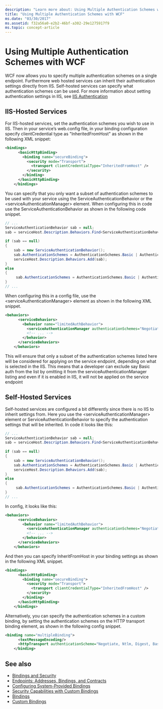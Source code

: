 ```yaml
---
description: "Learn more about: Using Multiple Authentication Schemes with WCF"
title: "Using Multiple Authentication Schemes with WCF"
ms.date: "03/30/2017"
ms.assetid: f32a56a0-e2b2-46bf-a302-29e1275917f9
ms.topic: concept-article
---
```

# Using Multiple Authentication Schemes with WCF

WCF now allows you to specify multiple authentication schemes on a single endpoint. Furthermore web hosted services can inherit their authentication settings directly from IIS. Self-hosted services can specify what authentication schemes can be used. For more information about setting authentication settings in IIS, see [IIS Authentication](https://go.microsoft.com/fwlink/?LinkId=232458)  
  
## IIS-Hosted Services  

 For IIS-hosted services, set the authentication schemes you wish to use in IIS. Then in your service’s web.config file, in your binding configuration specify clientCredential type as "InheritedFromHost" as shown in the following XML snippet:  
  
```xml  
<bindings>  
      <basicHttpBinding>  
        <binding name="secureBinding">  
          <security mode="Transport">  
            <transport clientCredentialType="InheritedFromHost" />  
          </security>  
        </binding>  
      </basicHttpBinding>  
    </bindings>  
```  
  
 You can specify that you only want a subset of authentication schemes to be used with your service using the ServiceAuthenticationBehavior or the \<serviceAuthenticationManager> element. When configuring this in code use the ServiceAuthenticationBehavior as shown in the following code snippet.  
  
```csharp  
// ...  
ServiceAuthenticationBehavior sab = null;  
sab = serviceHost.Description.Behaviors.Find<ServiceAuthenticationBehavior>();  
  
if (sab == null)  
{  
    sab = new ServiceAuthenticationBehavior();  
    sab.AuthenticationSchemes = AuthenticationSchemes.Basic | AuthenticationSchemes.Negotiate | AuthenticationSchemes.Digest;  
    serviceHost.Description.Behaviors.Add(sab);  
}  
else  
{  
     sab.AuthenticationSchemes = AuthenticationSchemes.Basic | AuthenticationSchemes.Negotiate | AuthenticationSchemes.Digest;  
}  
// ...  
```  
  
 When configuring this in a config file, use the \<serviceAuthenticationManager> element as shown in the following XML snippet.  
  
```xml  
<behaviors>  
      <serviceBehaviors>  
        <behavior name="limitedAuthBehavior">  
          <serviceAuthenticationManager authenticationSchemes="Negotiate, Digest, Basic"/>  
          <!-- ... -->  
        </behavior>  
      </serviceBehaviors>  
    </behaviors>  
```  
  
 This will ensure that only a subset of the authentication schemes listed here will be considered for applying on the service endpoint, depending on what is selected in the IIS. This means that a developer can exclude say Basic auth from the list by omitting it from the serviceAuthenticationManager listing and even if it is enabled in IIS, it will not be applied on the service endpoint  
  
## Self-Hosted Services  

 Self-hosted services are configured a bit differently since there is no IIS to inherit settings from. Here you use the \<serviceAuthenticationManager> element or ServiceAuthenticationBehavior to specify the authentication settings that will be inherited. In code it looks like this:  
  
```csharp  
// ...  
ServiceAuthenticationBehavior sab = null;  
sab = serviceHost.Description.Behaviors.Find<ServiceAuthenticationBehavior>();  
  
if (sab == null)  
{  
    sab = new ServiceAuthenticationBehavior();  
    sab.AuthenticationSchemes = AuthenticationSchemes.Basic | AuthenticationSchemes.Negotiate | AuthenticationSchemes.Digest;  
    serviceHost.Description.Behaviors.Add(sab);  
}  
else  
{  
     sab.AuthenticationSchemes = AuthenticationSchemes.Basic | AuthenticationSchemes.Negotiate | AuthenticationSchemes.Digest;  
}  
// ...  
```  
  
 In config, it looks like this:  
  
```xml  
<behaviors>  
      <serviceBehaviors>  
        <behavior name="limitedAuthBehavior">  
          <serviceAuthenticationManager authenticationSchemes="Negotiate, Digest, Basic"/>  
          <!-- ... -->  
        </behavior>  
      </serviceBehaviors>  
    </behaviors>  
```  
  
 And then you can specify InheritFromHost in your binding settings as shown in the following XML snippet.  
  
```xml  
<bindings>  
      <basicHttpBinding>  
        <binding name="secureBinding">  
          <security mode="Transport">  
            <transport clientCredentialType="InheritedFromHost" />  
          </security>  
        </binding>  
      </basicHttpBinding>  
    </bindings>  
```  
  
 Alternatively, you can specify the authentication schemes in a custom binding, by setting the authentication schemes on the HTTP transport binding element, as shown in the following config snippet.  
  
```xml  
<binding name="multipleBinding">  
      <textMessageEncoding/>  
      <httpTransport authenticationScheme="Negotiate, Ntlm, Digest, Basic" />  
    </binding>  
```  
  
## See also

- [Bindings and Security](bindings-and-security.md)
- [Endpoints: Addresses, Bindings, and Contracts](endpoints-addresses-bindings-and-contracts.md)
- [Configuring System-Provided Bindings](configuring-system-provided-bindings.md)
- [Security Capabilities with Custom Bindings](security-capabilities-with-custom-bindings.md)
- [Bindings](bindings.md)
- [Custom Bindings](../extending/custom-bindings.md)

